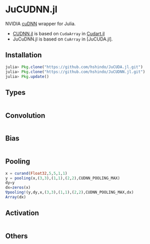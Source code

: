 # JuCUDNN.jl
NVIDIA [cuDNN](https://github.com/hshindo/Merlin.jl) wrapper for Julia.

* [CUDNN.jl](https://github.com/JuliaGPU/CUDNN.jl) is based on `CudaArray` in [Cudart.jl](https://github.com/JuliaGPU/CUDArt.jl)
* JuCuDNN.jl is based on `CuArray` in [JuCUDA.jl].

## Installation
```julia
julia> Pkg.clone("https://github.com/hshindo/JuCUDA.jl.git")
julia> Pkg.clone("https://github.com/hshindo/JuCUDNN.jl.git")
julia> Pkg.update()
```

## Types
```julia
```

## Convolution
```julia
```

## Bias
```julia
```

## Pooling
```julia
x = curand(Float32,5,5,1,1)
y = pooling(x,(3,3),(1,1),(2,2),CUDNN_POOLING_MAX)
dy=y
dx=zeros(x)
∇pooling!(y,dy,x,(3,3),(1,1),(2,2),CUDNN_POOLING_MAX,dx)
Array(dx)
```

## Activation
```julia
```

## Others
```julia
```
